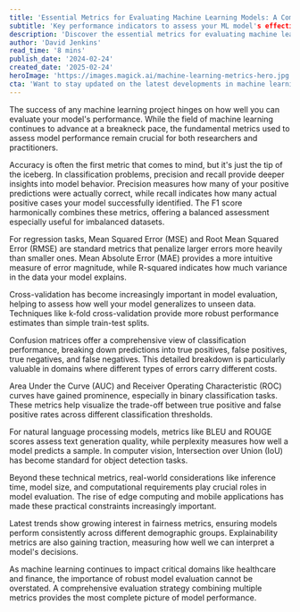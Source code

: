 ```yaml
---
title: 'Essential Metrics for Evaluating Machine Learning Models: A Comprehensive Guide'
subtitle: 'Key performance indicators to assess your ML model's effectiveness'
description: 'Discover the essential metrics for evaluating machine learning models, from basic accuracy to advanced techniques like ROC curves and fairness measures. Learn how to comprehensively assess your model's performance across different scenarios and applications.'
author: 'David Jenkins'
read_time: '8 mins'
publish_date: '2024-02-24'
created_date: '2025-02-24'
heroImage: 'https://images.magick.ai/machine-learning-metrics-hero.jpg'
cta: 'Want to stay updated on the latest developments in machine learning evaluation techniques? Follow us on LinkedIn for expert insights and cutting-edge discussions on AI metrics and best practices.'
---
```


The success of any machine learning project hinges on how well you can evaluate your model's performance. While the field of machine learning continues to advance at a breakneck pace, the fundamental metrics used to assess model performance remain crucial for both researchers and practitioners.

Accuracy is often the first metric that comes to mind, but it's just the tip of the iceberg. In classification problems, precision and recall provide deeper insights into model behavior. Precision measures how many of your positive predictions were actually correct, while recall indicates how many actual positive cases your model successfully identified. The F1 score harmonically combines these metrics, offering a balanced assessment especially useful for imbalanced datasets.

For regression tasks, Mean Squared Error (MSE) and Root Mean Squared Error (RMSE) are standard metrics that penalize larger errors more heavily than smaller ones. Mean Absolute Error (MAE) provides a more intuitive measure of error magnitude, while R-squared indicates how much variance in the data your model explains.

Cross-validation has become increasingly important in model evaluation, helping to assess how well your model generalizes to unseen data. Techniques like k-fold cross-validation provide more robust performance estimates than simple train-test splits.

Confusion matrices offer a comprehensive view of classification performance, breaking down predictions into true positives, false positives, true negatives, and false negatives. This detailed breakdown is particularly valuable in domains where different types of errors carry different costs.

Area Under the Curve (AUC) and Receiver Operating Characteristic (ROC) curves have gained prominence, especially in binary classification tasks. These metrics help visualize the trade-off between true positive and false positive rates across different classification thresholds.

For natural language processing models, metrics like BLEU and ROUGE scores assess text generation quality, while perplexity measures how well a model predicts a sample. In computer vision, Intersection over Union (IoU) has become standard for object detection tasks.

Beyond these technical metrics, real-world considerations like inference time, model size, and computational requirements play crucial roles in model evaluation. The rise of edge computing and mobile applications has made these practical constraints increasingly important.

Latest trends show growing interest in fairness metrics, ensuring models perform consistently across different demographic groups. Explainability metrics are also gaining traction, measuring how well we can interpret a model's decisions.

As machine learning continues to impact critical domains like healthcare and finance, the importance of robust model evaluation cannot be overstated. A comprehensive evaluation strategy combining multiple metrics provides the most complete picture of model performance.
